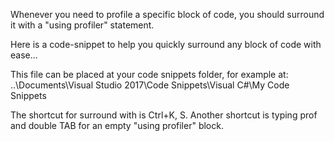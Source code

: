 ﻿Whenever you need to profile a specific block of code, you should surround it with a "using profiler" statement.

Here is a code-snippet to help you quickly surround any block of code with ease...

This file can be placed at your code snippets folder, for example at:
..\Documents\Visual Studio 2017\Code Snippets\Visual C#\My Code Snippets

The shortcut for surround with is Ctrl+K, S. 
Another shortcut is typing prof and double TAB for an empty "using profiler" block.
